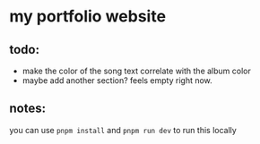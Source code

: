 # my portfolio website

## todo:

- make the color of the song text correlate with the album color
- maybe add another section? feels empty right now.

## notes:

you can use `pnpm install` and `pnpm run dev` to run this locally
